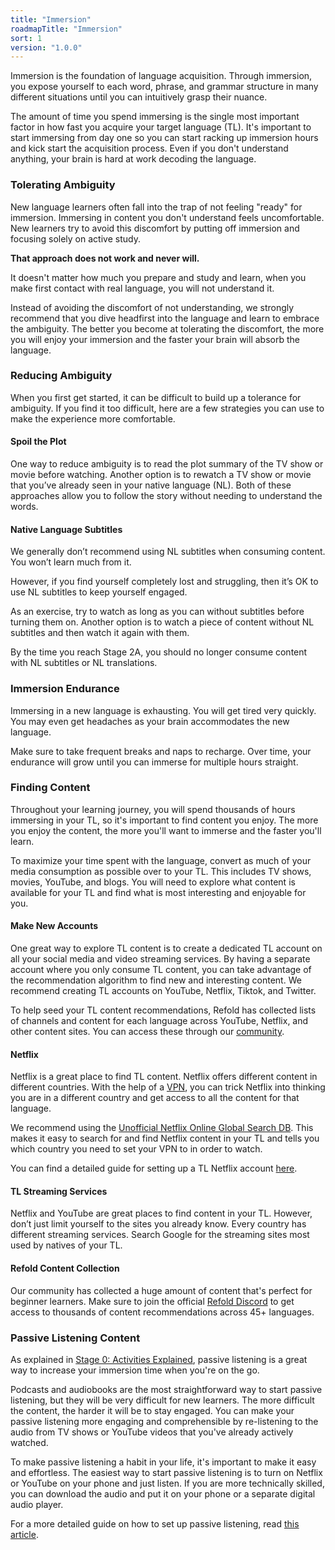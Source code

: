 ```yaml
---
title: "Immersion"
roadmapTitle: "Immersion"
sort: 1
version: "1.0.0"
---
```


Immersion is the foundation of language acquisition. Through immersion, you expose yourself to each word, phrase, and grammar structure in many different situations until you can intuitively grasp their nuance.

The amount of time you spend immersing is the single most important factor in how fast you acquire your target language (TL). It's important to start immersing from day one so you can start racking up immersion hours and kick start the acquisition process. Even if you don't understand anything, your brain is hard at work decoding the language.

### Tolerating Ambiguity
New language learners often fall into the trap of not feeling "ready" for immersion. Immersing in content you don't understand feels uncomfortable. New learners try to avoid this discomfort by putting off immersion and focusing solely on active study.

**That approach does not work and never will.**

It doesn't matter how much you prepare and study and learn, when you make first contact with real language, you will not understand it.

Instead of avoiding the discomfort of not understanding, we strongly recommend that you dive headfirst into the language and learn to embrace the ambiguity. The better you become at tolerating the discomfort, the more you will enjoy your immersion and the faster your brain will absorb the language.

### Reducing Ambiguity
When you first get started, it can be difficult to build up a tolerance for ambiguity. If you find it too difficult, here are a few strategies you can use to make the experience more comfortable.

#### Spoil the Plot
One way to reduce ambiguity is to read the plot summary of the TV show or movie before watching. Another option is to rewatch a TV show or movie that you’ve already seen in your native language (NL). Both of these approaches allow you to follow the story without needing to understand the words.

#### Native Language Subtitles
We generally don’t recommend using NL subtitles when consuming content. You won’t learn much from it.

However, if you find yourself completely lost and struggling, then it’s OK to use NL subtitles to keep yourself engaged.

As an exercise, try to watch as long as you can without subtitles before turning them on. Another option is to watch a piece of content without NL subtitles and then watch it again with them.

By the time you reach Stage 2A, you should no longer consume content with NL subtitles or NL translations.

### Immersion Endurance
Immersing in a new language is exhausting. You will get tired very quickly. You may even get headaches as your brain accommodates the new language.

Make sure to take frequent breaks and naps to recharge. Over time, your endurance will grow until you can immerse for multiple hours straight.

### Finding Content
Throughout your learning journey, you will spend thousands of hours immersing in your TL, so it's important to find content you enjoy. The more you enjoy the content, the more you'll want to immerse and the faster you'll learn.

To maximize your time spent with the language, convert as much of your media consumption as possible over to your TL. This includes TV shows, movies, YouTube, and blogs. You will need to explore what content is available for your TL and find what is most interesting and enjoyable for you.

#### Make New Accounts
One great way to explore TL content is to create a dedicated TL account on all your social media and video streaming services. By having a separate account where you only consume TL content, you can take advantage of the recommendation algorithm to find new and interesting content. We recommend creating TL accounts on YouTube, Netflix, Tiktok, and Twitter.

To help seed your TL content recommendations, Refold has collected lists of channels and content for each language across YouTube, Netflix, and other content sites. You can access these through our [community][join-link].

#### Netflix
Netflix is a great place to find TL content. Netflix offers different content in different countries. With the help of a [VPN][nord-vpn], you can trick Netflix into thinking you are in a different country and get access to all the content for that language.

We recommend using the [Unofficial Netflix Online Global Search DB][unogs]. This makes it easy to search for and find Netflix content in your TL and tells you which country you need to set your VPN to in order to watch.

You can find a detailed guide for setting up a TL Netflix account [here][netflix-tutorial].

#### TL Streaming Services
Netflix and YouTube are great places to find content in your TL. However, don’t just limit yourself to the sites you already know. Every country has different streaming services. Search Google for the streaming sites most used by natives of your TL.

#### Refold Content Collection
Our community has collected a huge amount of content that's perfect for beginner learners. Make sure to join the official [Refold Discord][join-link] to get access to thousands of content recommendations across 45+ languages.

### Passive Listening Content
As explained in [Stage 0: Activities Explained][stage-0-activities-explained], passive listening is a great way to increase your immersion time when you're on the go.

Podcasts and audiobooks are the most straightforward way to start passive listening, but they will be very difficult for new learners. The more difficult the content, the harder it will be to stay engaged. You can make your passive listening more engaging and comprehensible by re-listening to the audio from TV shows or YouTube videos that you've already actively watched.

To make passive listening a habit in your life, it's important to make it easy and effortless. The easiest way to start passive listening is to turn on Netflix or YouTube on your phone and just listen. If you are more technically skilled, you can download the audio and put it on your phone or a separate digital audio player.

For a more detailed guide on how to set up passive listening, read [this article][passive-listening-detailed].

[join-link]: /join

[join-link]: /join
[nord-vpn]: https://go.nordvpn.net/aff_c?offer_id=15&aff_id=54960&url_id=902
[netflix-tutorial]: https://www.lindsaydoeslanguages.com/the-ultimate-guide-to-netflix-for-language-learning/
[unogs]: https://unogs.com/
[stage-0-activities-explained]: /simplified/stage-0/a/activities-explained
[passive-listening-detailed]: /roadmap/stage-1/a/passive-listening#Make-Listening-Easy
